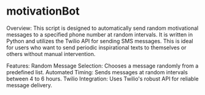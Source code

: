 # motivationBot

Overview:
This script is designed to automatically send random motivational messages to a specified phone number at random intervals. It is written in Python and utilizes the Twilio API for sending SMS messages. This is ideal for users who want to send periodic inspirational texts to themselves or others without manual intervention.

Features:
Random Message Selection: Chooses a message randomly from a predefined list.
Automated Timing: Sends messages at random intervals between 4 to 6 hours.
Twilio Integration: Uses Twilio's robust API for reliable message delivery.
